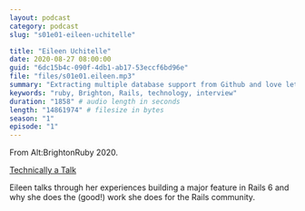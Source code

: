 ```yaml
---
layout: podcast
category: podcast
slug: "s01e01-eileen-uchitelle"

title: "Eileen Uchitelle"
date: 2020-08-27 08:00:00
guid: "6dc15b4c-090f-4db1-ab17-53eccf6bd96e"
file: "files/s01e01.eileen.mp3"
summary: "Extracting multiple database support from Github and love letters to the Rails community"
keywords: "ruby, Brighton, Rails, technology, interview"
duration: "1858" # audio length in seconds
length: "14861974" # filesize in bytes
season: "1"
episode: "1"
---
```


From Alt:BrightonRuby 2020.

[Technically a Talk](https://brightonruby.com/2020/technically-a-talk-eileen-uchitelle/)

Eileen talks through her experiences building a major feature in Rails 6 and why she does the (good!) work she does for the Rails community.
